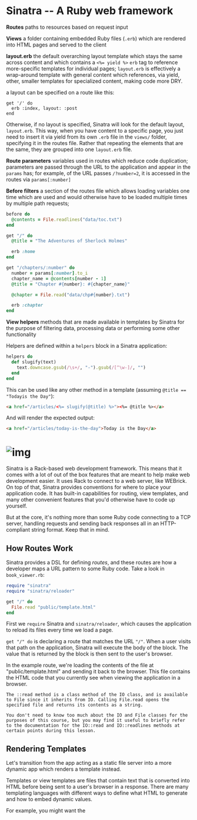 # Sinatra -- A Ruby web framework

**Routes**	paths to resources based on request input

**Views**	a folder containing embedded Ruby files (`.erb`) which are rendered into HTML pages and served to the client

**layout.erb**	the default overarching layout template which stays the same across content and which contains a `<%= yield %>` `erb` tag to reference more-specific templates for individual pages; `layout.erb` is effectively a wrap-around template with general content which references, via yield, other, smaller templates for specialized content, making code more DRY.

a layout can be specified on a route like this:

```erb
get '/' do
  erb :index, layout: :post
end
```

Otherwise, if no layout is specified, Sinatra will look for the default layout, `layout.erb`.  This way, when you have content to a specific page, you just need to insert it via yield from its own `.erb` file in the `views/` folder, specifying it in the routes file.  Rather that repeating the elements that are the same, they are grouped into one `layout.erb` file.

**Route parameters**	variables used in routes which reduce code duplication; parameters are passed through the URL to the application and appear in the `params` has; for example, of the URL passes `/?number=2`, it is accessed in the routes via `params[:number]`

**Before filters**	a section of the routes file which allows loading variables one time which are used and would otherwise have to be loaded multiple times by multiple path requests;

```ruby
before do
  @contents = File.readlines("data/toc.txt")
end

get "/" do
  @title = "The Adventures of Sherlock Holmes"

  erb :home
end

get "/chapters/:number" do
  number = params[:number].to_i
  chapter_name = @contents[number - 1]
  @title = "Chapter #{number}: #{chapter_name}"

  @chapter = File.read("data/chp#{number}.txt")

  erb :chapter
end
```

**View helpers**	methods that are made available in templates by Sinatra for the purpose of filtering data, processing data or performing some other functionality

Helpers are defined within a `helpers` block in a Sinatra application:

```ruby
helpers do
  def slugify(text)
    text.downcase.gsub(/\s+/, "-").gsub(/[^\w-]/, "")
  end
end
```

This can be used like any other method in a template (assuming `@title == "Todayis the Day"`):

```html
<a href="/articles/<%= slugify(@title) %>"><%= @title %></a>
```

And will render the expected output:

```html
<a href="/articles/today-is-the-day">Today is the Day</a>
```



# ![img](https://da77jsbdz4r05.cloudfront.net/images/working_with_sinatra/server-zoom-sinatra.png)



Sinatra is a Rack-based web development framework. This means that it  comes with a lot of out of the box features that are meant to help make web development easier. It uses  Rack to connect to a web server, like WEBrick. On top of that, Sinatra  provides conventions for where to place your application code. It has built-in capabilities for routing, view templates, and many other  convenient features that you'd otherwise have to code up yourself.

But at the core, it's nothing more than some Ruby code connecting to a  TCP server, handling requests and sending back responses all in an  HTTP-compliant string format. Keep that in mind.



## How Routes Work

Sinatra provides a DSL for defining *routes*, and these routes are how a developer maps a URL pattern to some Ruby code. Take a look in `book_viewer.rb`:

```ruby
require "sinatra"
require "sinatra/reloader"

get "/" do
  File.read "public/template.html"
end
```

First we `require` Sinatra and `sinatra/reloader`, which causes the application to reload its files every time we load a page.

`get "/" do` is declaring a route that matches the URL `"/"`. When a user visits that path on the application, Sinatra will execute the body of the block. The value that is returned by the block is then sent to the user's browser.

In the example route, we're loading the contents of the file at "public/template.html" and sending it back to the browser. This file contains the HTML code that you currently see when viewing the application in a browser.

```
The ::read method is a class method of the IO class, and is available to File since it inherits from IO. Calling File.read opens the specified file and returns its contents as a string.

You don't need to know too much about the IO and File classes for the purposes of this course, but you may find it useful to briefly refer to the documentation for the IO::read and IO::readlines methods at certain points during this lesson.
```



## Rendering Templates

Let's transition from the app acting as a static file server into a more dynamic app which renders a template instead.

Templates or view templates are files that contain text that is converted into HTML before being sent to a user's browser in a response.  There are many templating languages with different ways to define what HTML to generate and how to embed dynamic values.

For example, you might want the <title> to be different on each page and so this would be a dynamic value defined in Ruby code and inserted into the template before it was sent to a user.

We'll use a templating language called `ERB` which stands for *embedded Ruby* and the fact that bits of Ruby code are embedded into another file.  `ERB` is also the default templating language in Ruby on Rails so knowledge gained here will carry over to projects that use that framework as well.

Here's an example of printing a dynamic value:

```erb
<h1><%= @title %></h1>
```

When the template is *rendered*, the value for `@title` will replace the ERB tags. If `@title == "Book Viewer"`, the rendered output of the template would be:

```html
<h1>Book Viewer</h1>
```

If you are having trouble with something not appearing in a template, always check to **make sure you have included the `=`**. This is a common mistake, since there is no error.








